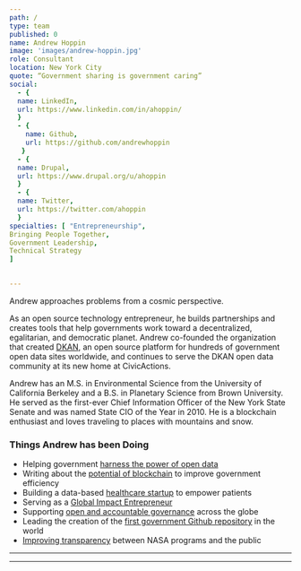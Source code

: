 ```yaml
---
path: /
type: team
published: 0
name: Andrew Hoppin
image: 'images/andrew-hoppin.jpg'
role: Consultant
location: New York City
quote: “Government sharing is government caring”
social: 
  - {
  name: LinkedIn,
  url: https://www.linkedin.com/in/ahoppin/
  }
  - {
    name: Github,
    url: https://github.com/andrewhoppin
   }
  - {
  name: Drupal,
  url: https://www.drupal.org/u/ahoppin
  }
  - {
  name: Twitter,
  url: https://twitter.com/ahoppin
  }
specialties: [ "Entrepreneurship",
Bringing People Together,
Government Leadership,
Technical Strategy
]

  
---
```


Andrew approaches problems from a cosmic perspective.

As an open source technology entrepreneur, he builds partnerships and creates tools that help governments work toward a decentralized, egalitarian, and democratic planet. Andrew co-founded the organization that created [DKAN](https://getdkan.org/), an open source platform for hundreds of government open data sites worldwide, and continues to serve the DKAN open data community at its new home at CivicActions.

Andrew has an M.S. in Environmental Science from the University of California Berkeley and a B.S. in Planetary Science from Brown University. He served as the first-ever Chief Information Officer of the New York State Senate and was named State CIO of the Year in 2010. He is a blockchain enthusiast and loves traveling to places with mountains and snow.



### Things Andrew has been Doing
* Helping government [harness the power of open data](https://getdkan.org/)
* Writing about the [potential of blockchain](https://www.linkedin.com/pulse/why-your-government-should-care-blockchain-technology-andrew-hoppin/) to improve government efficiency
* Building a data-based [healthcare startup](https://coverus.health/) to empower patients
* Serving as a [Global Impact Entrepreneur](https://www.youtube.com/watch?v=lJLQbNTEqXA)
* Supporting [open and accountable governance](https://www.globalintegrity.org/) across the globe
* Leading the creation of the [first government Github repository](https://github.com/nysenate/) in the world
* [Improving transparency](https://www.nasa.gov/centers/ames/research/2008/colab.html) between NASA programs and the public

-----------------------------------

---------------------------------
